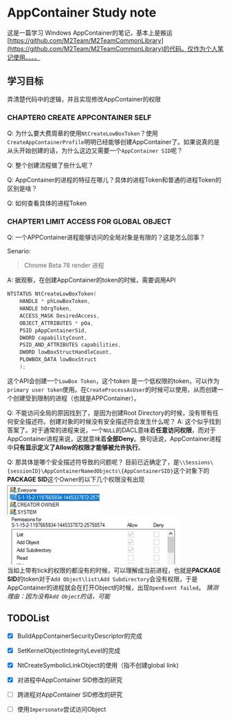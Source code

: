 # AppContainer Study note

这是一篇学习 Windows AppContainer的笔记，基本上是搬运[https://github.com/M2Team/M2TeamCommonLibrary](https://github.com/M2Team/M2TeamCommonLibrary)的代码。仅作为个人笔记使用。。。。

## 学习目标

弄清楚代码中的逻辑，并且实现修改AppContainer的权限

### CHAPTER0 CREATE APPCONTAINER SELF
Q:
为什么要大费周章的使用`NtCreateLowBoxToken`？使用`CreateAppContainerProfile`明明已经能够创建AppContainer了。如果说真的是从头开始创建的话，为什么这边又需要一个`AppContainer SID`呢？

Q:
整个创建流程做了些什么呢？

Q: AppContainer的进程的特征在哪儿？具体的进程Token和普通的进程Token的区别是啥？

Q: 如何查看具体的进程Token

### CHAPTER1 LIMIT ACCESS FOR GLOBAL OBJECT
Q:
一个APPContainer进程能够访问的全局对象是有限的？这是怎么回事？

Senario:
> Chrome Beta 78 render 进程

A:
据观察，在创建AppContainer的token的时候，需要调用API
```cpp
NTSTATUS NtCreateLowBoxToken(
    HANDLE * phLowBoxToken, 
    HANDLE hOrgToken, 
    ACCESS_MASK DesiredAccess, 
    OBJECT_ATTRIBUTES * pOa, 
    PSID pAppContainerSid, 
    DWORD capabilityCount, 
    PSID_AND_ATTRIBUTES capabilities, 
    DWORD lowBoxStructHandleCount, 
    PLOWBOX_DATA lowBoxStruct
    );
```
这个API会创建一个`LowBox Token`，这个token 是一个低权限的token，可以作为`primary user token`使用。在`CreateProcessAsUser`的时候可以使用，从而创建一个创建受到限制的进程（也就是APPContainer）。

Q: 不能访问全局的原因找到了，是因为创建Root Directory的时候，没有带有任何安全描述符。创建对象的时候没有安全描述符会发生什么呢？
A: 这个似乎找到答案了。对于通常的进程来说，一个`NULL`的DACL意味着**任意访问权限**，而对于AppContainer进程来说，这就意味着**全部Deny**。换句话说，AppContainer进程中**只有显示定义了Allow的权限才能够被允许执行**。

Q: 那具体是哪个安全描述符导致的问题呢？
目前已近确定了，是`\\Sessions\{sessionID}\AppContainerNamedObjects\{AppContainerSID}`这个对象下的**PACKAGE SID**这个Owner的以下几个权限没有出现  
![Owner](./img/img00.png)  
![权限](./img/img01.png)  
当如上带有tick的权限的都没有的时候，可以理解成当前进程，也就是**PACKAGE SID**的token对于`Add Object\list\Add Subdirectory`会没有权限，于是AppContainer的进程就会在打开Object的时候，出现`OpenEvent failed`。
_猜测理由：因为没有`Add Object`的话，可能_


## TODOList

 * [x] BuildAppContainerSecurityDescriptor的完成
 * [x] SetKernelObjectIntegrityLevel的完成
 * [x] NtCreateSymbolicLinkObject的使用（指不创建global link)
 * [x] 对进程中AppContainer SID修改的研究
 * [ ] 跨进程对AppContainer SID修改的研究
 * [ ] 使用`Impersonate`尝试访问Object

